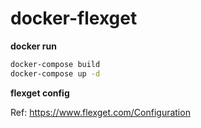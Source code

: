 # docker-flexget

__docker run__
```sh
docker-compose build
docker-compose up -d
```

__flexget config__

Ref: https://www.flexget.com/Configuration